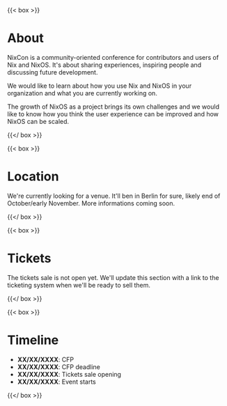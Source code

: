 ---
---

{{< box >}}

# About

NixCon is a community-oriented conference for contributors and users of Nix and NixOS. It's about sharing experiences, inspiring people and discussing future development.

We would like to learn about how you use Nix and NixOS in your organization and what you are currently working on.

The growth of NixOS as a project brings its own challenges and we would like to know how you think the user experience can be improved and how NixOS can be scaled.

{{</ box >}}

{{< box >}}

# Location

We're currently looking for a venue. It'll ben in Berlin for sure, likely end of October/early November. More informations coming soon.

{{</ box >}}

{{< box >}}

# Tickets

The tickets sale is not open yet. We'll update this section with a link to the ticketing system when we'll be ready to sell them.

{{</ box >}}

{{< box >}}

# Timeline

- **XX/XX/XXXX**: CFP
- **XX/XX/XXXX**: CFP deadline
- **XX/XX/XXXX**: Tickets sale opening
- **XX/XX/XXXX**: Event starts


{{</ box >}}
